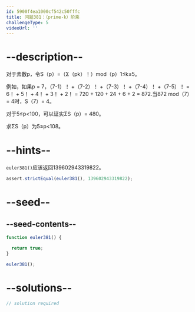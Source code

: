 ```yaml
---
id: 5900f4ea1000cf542c50fffc
title: 问题381：（prime-k）阶乘
challengeType: 5
videoUrl: ''
---
```


# --description--

对于素数p，令S（p）=（Σ（pk）！）mod（p）1≤k≤5。

例如，如果p = 7，（7-1）！ +（7-2）！ +（7-3）！ +（7-4）！ +（7-5）！ = 6！ + 5！ + 4！ + 3！ + 2！ = 720 + 120 + 24 + 6 + 2 = 872.当872 mod（7）= 4时，S（7）= 4。

对于5≤p&lt;100，可以证实ΣS（p）= 480。

求ΣS（p）为5≤p&lt;108。

# --hints--

`euler381()`应该返回139602943319822。

```js
assert.strictEqual(euler381(), 139602943319822);
```

# --seed--

## --seed-contents--

```js
function euler381() {

  return true;
}

euler381();
```

# --solutions--

```js
// solution required
```
